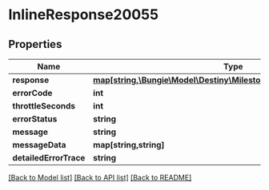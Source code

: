 # InlineResponse20055

## Properties
Name | Type | Description | Notes
------------ | ------------- | ------------- | -------------
**response** | [**map[string,\Bungie\Model\Destiny\Milestones\DestinyPublicMilestone]**](DestinyPublicMilestone.md) |  | [optional] 
**errorCode** | **int** |  | [optional] 
**throttleSeconds** | **int** |  | [optional] 
**errorStatus** | **string** |  | [optional] 
**message** | **string** |  | [optional] 
**messageData** | **map[string,string]** |  | [optional] 
**detailedErrorTrace** | **string** |  | [optional] 

[[Back to Model list]](../README.md#documentation-for-models) [[Back to API list]](../README.md#documentation-for-api-endpoints) [[Back to README]](../README.md)


